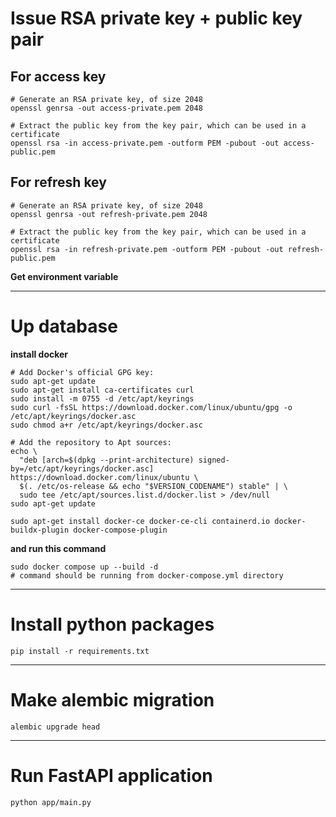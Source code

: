 # Issue RSA private key + public key pair

## For access key

```shell
# Generate an RSA private key, of size 2048
openssl genrsa -out access-private.pem 2048
```

```shell
# Extract the public key from the key pair, which can be used in a certificate
openssl rsa -in access-private.pem -outform PEM -pubout -out access-public.pem
```

## For refresh key

```shell
# Generate an RSA private key, of size 2048
openssl genrsa -out refresh-private.pem 2048
```

```shell
# Extract the public key from the key pair, which can be used in a certificate
openssl rsa -in refresh-private.pem -outform PEM -pubout -out refresh-public.pem
```

**Get environment variable**

---

# Up database

**install docker**

```shell
# Add Docker's official GPG key:
sudo apt-get update
sudo apt-get install ca-certificates curl
sudo install -m 0755 -d /etc/apt/keyrings
sudo curl -fsSL https://download.docker.com/linux/ubuntu/gpg -o /etc/apt/keyrings/docker.asc
sudo chmod a+r /etc/apt/keyrings/docker.asc

# Add the repository to Apt sources:
echo \
  "deb [arch=$(dpkg --print-architecture) signed-by=/etc/apt/keyrings/docker.asc] https://download.docker.com/linux/ubuntu \
  $(. /etc/os-release && echo "$VERSION_CODENAME") stable" | \
  sudo tee /etc/apt/sources.list.d/docker.list > /dev/null
sudo apt-get update
```

```shell
sudo apt-get install docker-ce docker-ce-cli containerd.io docker-buildx-plugin docker-compose-plugin
```

**and run this command**

```shell
sudo docker compose up --build -d
# command should be running from docker-compose.yml directory
```

---

# Install python packages

```shell
pip install -r requirements.txt
```

---

# Make alembic migration

```shell
alembic upgrade head
```

---

# Run FastAPI application

```shell
python app/main.py
```
